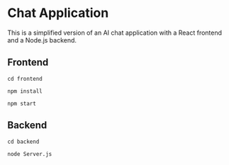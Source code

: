 # Chat Application

This is a simplified version of an AI chat application with a React frontend and a Node.js backend.

## Frontend

    cd frontend
   
    npm install
   
    npm start

## Backend
    cd backend
    
    node Server.js
   

   
